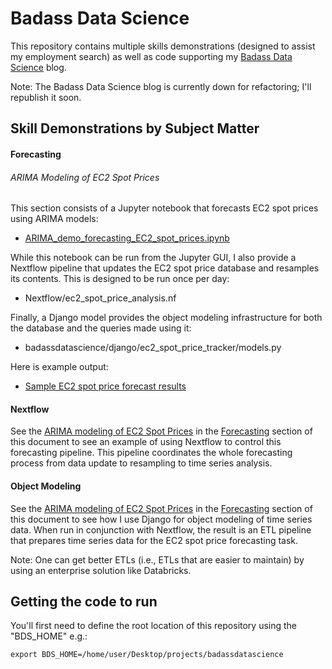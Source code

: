 # <a name="top-badass-data-science-repository"></a>Badass Data Science

This repository contains multiple skills demonstrations (designed to assist my employment search) as well as code supporting my [Badass Data Science](https://badassdatascience.com) blog.

Note: The Badass Data Science blog is currently down for refactoring; I'll republish it soon.

## Skill Demonstrations by Subject Matter

#### <a name="forecasting"></a>Forecasting

###### <a name="forecasting-ARIMA-ec2-spot-prices"></a>ARIMA Modeling of EC2 Spot Prices

This section consists of a Jupyter notebook that forecasts EC2 spot prices using ARIMA models:

- [ARIMA_demo_forecasting_EC2_spot_prices.ipynb](badassdatascience/forecasting/ARIMA/ARIMA_demo_forecasting_EC2_spot_prices.ipynb)

While this notebook can be run from the Jupyter GUI, I also provide a Nextflow pipeline that updates the EC2 spot price database and resamples its contents. This is designed to be run once per day:

- Nextflow/ec2_spot_price_analysis.nf

Finally, a Django model provides the object modeling infrastructure for both the database and the queries made using it:

- badassdatascience/django/ec2_spot_price_tracker/models.py

Here is example output:
- [Sample EC2 spot price forecast results](Nextflow/saved_output_examples/ec2_spot_price_analysis/NEXTFLOW_OUTPUT_ARIMA_demo_forecasting_EC2_spot_prices_2025-01-07.ipynb)

#### <a name="nextflow"></a>Nextflow

See the [ARIMA modeling of EC2 Spot Prices](#forecasting-ARIMA-ec2-spot-prices) in the [Forecasting](#forecasting) section of this document to see an example of using Nextflow to control this forecasting pipeline. This pipeline coordinates the whole forecasting process from data update to resampling to time series analysis.

#### <a name="object-modeling-django"></a>Object Modeling

See the [ARIMA modeling of EC2 Spot Prices](#forecasting-ARIMA-ec2-spot-prices) in the [Forecasting](#forecasting) section of this document to see how I use Django for object modeling of time series data. When run in conjunction with Nextflow, the result is an ETL pipeline that prepares time series data for the EC2 spot price forecasting task.

Note: One can get better ETLs (i.e., ETLs that are easier to maintain) by using an enterprise solution like Databricks.

## <a name="getting-the-code-to-run"></a>Getting the code to run

You'll first need to define the root location of this repository using the "BDS_HOME" e.g.:

```
export BDS_HOME=/home/user/Desktop/projects/badassdatascience
```



